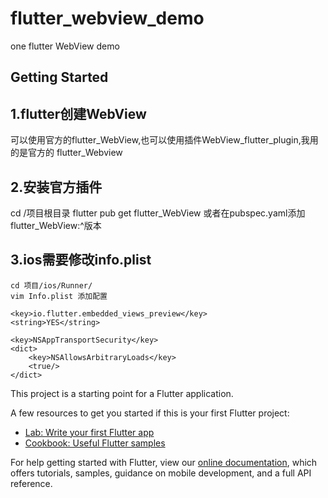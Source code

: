 # flutter_webview_demo

one flutter WebView demo

## Getting Started

## 1.flutter创建WebView
  可以使用官方的flutter_WebView,也可以使用插件WebView_flutter_plugin,我用的是官方的
  flutter_Webview
## 2.安装官方插件
  cd /项目根目录
  flutter pub get flutter_WebView
  或者在pubspec.yaml添加 flutter_WebView:^版本
## 3.ios需要修改info.plist
    cd 项目/ios/Runner/
    vim Info.plist 添加配置

    <key>io.flutter.embedded_views_preview</key>
    <string>YES</string>

    <key>NSAppTransportSecurity</key>
    <dict>
        <key>NSAllowsArbitraryLoads</key>
        <true/>
    </dict>

  
This project is a starting point for a Flutter application.

A few resources to get you started if this is your first Flutter project:

- [Lab: Write your first Flutter app](https://flutter.dev/docs/get-started/codelab)
- [Cookbook: Useful Flutter samples](https://flutter.dev/docs/cookbook)

For help getting started with Flutter, view our
[online documentation](https://flutter.dev/docs), which offers tutorials,
samples, guidance on mobile development, and a full API reference.
